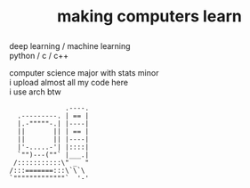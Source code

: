 # <p align='center'> making computers learn </p> #



deep learning / machine learning <br />
python / c / c++ <br />

computer science major with stats minor <br />
i upload almost all my code here <br />
i use arch btw <br />



                  .----.
      .---------. | == |
      |.-"""""-.| |----|
      ||       || | == |
      ||       || |----|
      |'-.....-'| |::::|
      `"")---(""` |___.|
     /:::::::::::\" _  "
    /:::=======:::\`\`\
    `"""""""""""""`  '-'
